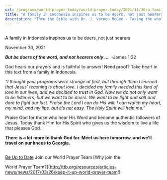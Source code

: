 ```yaml
---
url: /programs/world-prayer-today/world-prayer-today/2021/11/30/a-family-in-indonesia-inspires-us-to-be-doers-not-just-hearers
title: "A family in Indonesia inspires us to be doers, not just hearers"
description: "Thru the Bible with Dr. J. Vernon McGee - Taking the whole Word to the whole world"
---
```







## 
 A family in Indonesia inspires us to be doers, not just hearers


November 30, 2021




***But be doers of the word, and not hearers only …***  -James 1:22

God hears our prayers and is faithful to answer! Need proof? Take heart in this text from a family in Indonesia. 

 *“I thought your programs were strange at first, but through them I learned that Jesus’ teaching is about love. I decided my family needed this kind of love in our lives, and we decided to trust in God. Now we do not only want to be listeners, but we want to be doers. We want to be light and salt and dare to fight our lust. Praise the Lord I can do His will. I can watch my heart, my mind, and my lips, but it’s not easy. The Holy Spirit will help me.”* 

 Praise God for those who hear His Word and become authentic followers of Jesus. Today thank Him for His Spirit who gives us the wisdom to live a life that pleases God. 

 **There is a lot more to thank God for. Meet us here tomorrow, and we’ll travel on our knees to Georgia.**







## 




[Be Up to Date](http://feeds.feedburner.com/WorldPrayerToday "World Prayer Today RSS Feed")
Join our World Prayer Team
[Why join the  

World Prayer Team?](http://ttb.org/resources/articles-news/news/2017/03/26/keep-it-up-world-prayer-team!)




